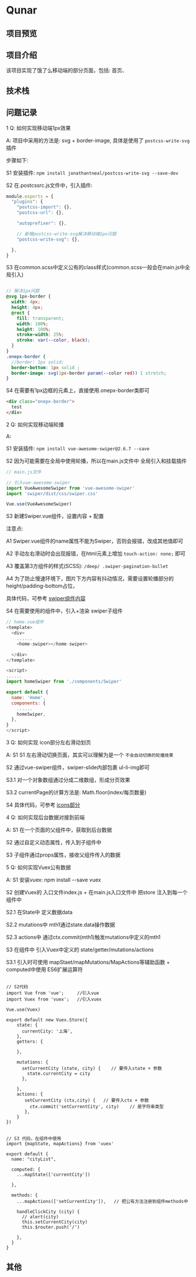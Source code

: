 # Qunar



## 项目预览


## 项目介绍

该项目实现了饿了么移动端的部分页面，包括: 首页、


## 技术栈




## 问题记录

1 Q: 如何实现移动端1px效果

A: 项目中采用的方法是: svg + border-image,  具体是使用了 `postcss-write-svg`插件

步骤如下:

S1 安装插件: `npm install jonathantneal/postcss-write-svg --save-dev`

S2 在.postcssrc.js文件中，引入插件:

```js
module.exports = {
  "plugins": {
    "postcss-import": {},
    "postcss-url": {},

    "autoprefixer": {},

    // 新增postcss-write-svg解决移动端1px问题
    "postcss-write-svg": {},

  },
}
```

S3 在common.scss中定义公有的class样式(common.scss一般会在main.js中全局引入)

```scss

// 解决1px问题
@svg 1px-border {
  width: 4px;
  height: 4px;
  @rect {
    fill: transparent;
    width: 100%;
    height: 100%;
    stroke-width: 25%;
    stroke: var(--color, black);
  }
}
.onepx-border {
  //border: 1px solid;
  border-bottom: 1px solid ;
  border-image: svg(1px-border param(--color red)) 1 stretch;
}
```

S4 在需要有1px边框的元素上，直接使用.onepx-border类即可

```html
<div class="onepx-border">
  test
</div>
```


2 Q: 如何实现移动端轮播

A:

S1 安装插件: `npm install vue-awesome-swiper@2.6.7 --save`

S2 因为可能需要在全局中使用轮播，所以在main.js文件中 全局引入和挂载插件

```js
// main.js文件

// 引入vue-awesome-swiper
import VueAwesomeSwiper from 'vue-awesome-swiper'
import 'swiper/dist/css/swiper.css'

Vue.use(VueAwesomeSwiper)
```

S3 新建Swiper.vue组件，设置内容 + 配置

注意点:

A1 Swiper.vue组件的name属性不能为Swiper，否则会报错，改成其他值即可  

A2 手动左右滑动时会出现报错，在html元素上增加 `touch-action: none;` 即可

A3 覆盖第3方组件的样式(SCSS): `/deep/ .swiper-pagination-bullet`

A4 为了防止慢速环境下，图片下方内容有抖动情况，需要设置轮播部分的height/padding-bottom占位，

具体代码，可参考 [swiper组件内容](https://github.com/gmYuan/Qunar/blob/self/src/pages/Home/components/Swiper.vue)

S4 在需要使用的组件中，引入+渲染 swiper子组件

```js
// home.vue组件
<template>
  <div>
    ......
    <home-swiper></home-swiper>

  </div>
</template>

<script>
......
import homeSwiper from './components/Swiper'

export default {
  name: 'Home',
  components: {
    ......
    homeSwiper,
  },
}
</script>
```


3  Q: 如何实现 icon部分左右滑动划页

A:
S1 S1 左右滑动切换页面，其实可以理解为是一个 `不会自动切换的轮播效果`

S2 通过vue-swiper组件，swiper-slide内部包裹 ul-li-img即可

S3.1 对一个对象数组通过分成二维数组，形成分页效果

S3.2 currentPage的计算方法是: Math.floor(index/每页数量)

S4 具体代码，可参考 [icons部分](https://github.com/gmYuan/Qunar/blob/self/src/pages/Home/components/Icons.vue)


4 Q: 如何实现后台数据对接到前端

A: 
S1 在一个页面的父组件中，获取到后台数据

S2 通过自定义动态属性，传入到子组件中

S3 子组件通过props属性，接收父组件传入的数据


5 Q: 如何实现Vuex公有数据

A:
S1 安装vuex: npm install --save vuex

S2 创建Vuex的 入口文件index.js + 在main.js入口文件中 把store 注入到每一个组件中

  S2.1 在State中 定义数据data

  S2.2 mutations中 mth1通过state.data操作数据

  S2.3 actions中 通过ctx.commit(mth1)触发mutations中定义的mth1

S3 在组件中 引入Vuex中定义的 state/getter/mutations/actions

   S3.1 引入时可使用 mapStaet/mapMutations/MapActions等辅助函数 + computed中使用 ES6扩展运算符

```JS

// S2代码
import Vue from 'vue';     //引入vue
import Vuex from 'vuex';   //引入vuex

Vue.use(Vuex) 

export default new Vuex.Store({
    state: { 
      currentCity: '上海',
    },
    getters: { 
        
    },

    mutations: {
      setCurrentCity (state, city) {    // 要传入state + 参数
        state.currentCity = city
      }, 
        
    },
    actions: {
       setCurrentCity (ctx,city) {   // 要传入ctx + 参数
         ctx.commit('setCurrentCity', city)    // 是字符串类型
       },
    }
})


// S3 代码，在组件中使用
import {mapState, mapActions} from 'vuex'

export default {
  name: "cityList",

  computed: {
    ...mapState(['currentCity'])

  },

  methods: {
    ...mapActions(['setCurrentCity']),   // 把公有方法注册到组件methods中

    handleClickCity (city) {
      // alert(city)
      this.setCurrentCity(city)
      this.$router.push('/')

    },
  }
}
```



## 其他